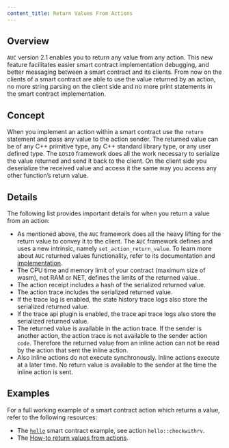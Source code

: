 ```yaml
---
content_title: Return Values From Actions
---
```


## Overview

`AUC` version 2.1 enables you to return any value from any action. This new feature facilitates easier smart contract implementation debugging, and better messaging between a smart contract and its clients. From now on the clients of a smart contract are able to use the value returned by an action, no more string parsing on the client side and no more print statements in the smart contract implementation.

## Concept

When you implement an action within a smart contract use the `return` statement and pass any value to the action sender. The returned value can be of any C++ primitive type, any C++ standard library type, or any user defined type. The `EOSIO` framework does all the work necessary to serialize the value returned and send it back to the client. On the client side you deserialize the received value and access it the same way you access any other function’s return value.

## Details

The following list provides important details for when you return a value from an action:

* As mentioned above, the `AUC` framework does all the heavy lifting for the return value to convey it to the client. The `AUC` framework defines and uses a new intrinsic, namely `set_action_return_value`. To learn more about `AUC` returned values functionality, refer to its documentation and [implementation](https://github.com/Osasion/eosio.cdt/blob/develop/libraries/native/intrinsics.cpp#L295).
* The CPU time and memory limit of your contract (maximum size of wasm), not RAM or NET, defines the limits of the returned value..
* The action receipt includes a hash of the serialized returned value.
* The action trace includes the serialized returned value.
* If the trace log is enabled, the state history trace logs also store the serialized returned value.
* If the trace api plugin is enabled, the trace api trace logs also store the serialized returned value.
* The returned value is available in the action trace. If the sender is another action, the action trace is not available to the sender action `code`. Therefore the returned value from an inline action can not be read by the action that sent the inline action.
* Also inline actions do not execute synchronously. Inline actions execute at a later time. No return value is available to the sender at the time the inline action is sent.

## Examples

For a full working example of a smart contract action which returns a value, refer to the following resources:

* The [`hello`](https://github.com/Osasion/eosio.cdt/blob/develop/examples/hello/src/hello.cpp#L14) smart contract example, see action `hello::checkwithrv`.
* The [How-to return values from actions](../06_how-to-guides/60_how-to-return-values-from-actions.md).
